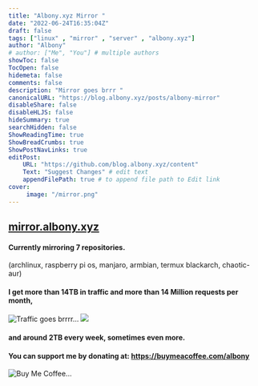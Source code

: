 ```yaml
---
title: "Albony.xyz Mirror "
date: "2022-06-24T16:35:04Z"
draft: false
tags: ["linux" , "mirror" , "server" , "albony.xyz"]
author: "Albony"
# author: ["Me", "You"] # multiple authors
showToc: false
TocOpen: false
hidemeta: false
comments: false
description: "Mirror goes brrr "
canonicalURL: "https://blog.albony.xyz/posts/albony-mirror"
disableShare: false
disableHLJS: false
hideSummary: true
searchHidden: false
ShowReadingTime: true
ShowBreadCrumbs: true
ShowPostNavLinks: true
editPost:
    URL: "https://github.com/blog.albony.xyz/content"
    Text: "Suggest Changes" # edit text
    appendFilePath: true # to append file path to Edit link
cover:
     image: "/mirror.png"
---
```

## [mirror.albony.xyz](https://mirror.albony.xyz)
#### Currently mirroring 7 repositories.
(archlinux, raspberry pi os, manjaro, armbian, termux blackarch, chaotic-aur)
#### I get more than **14TB in traffic** and more than **14 Million requests** per month,
![Traffic goes brrrr...](/traffic.png)
![](/traffic1.png)
#### and around 2TB every week, sometimes even more.
#### You can support me by donating at: https://buymeacoffee.com/albony
![Buy Me Coffee...](/donate.png)
